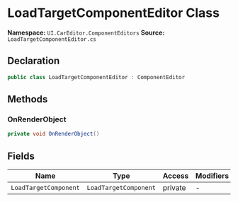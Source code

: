 # LoadTargetComponentEditor Class

**Namespace:** `UI.CarEditor.ComponentEditors`
**Source:** `LoadTargetComponentEditor.cs`

## Declaration

```csharp
public class LoadTargetComponentEditor : ComponentEditor
```

## Methods

### OnRenderObject

```csharp
private void OnRenderObject()
```

## Fields

| Name | Type | Access | Modifiers |
|------|------|--------|-----------|
| `LoadTargetComponent` | `LoadTargetComponent` | private | - |

